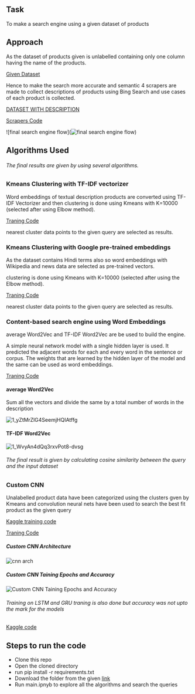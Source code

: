 ## Task

To make a search engine using a given dataset of products

## Approach

As the dataset of products given is unlabelled containing only one column having the name of the products.

[Given Dataset](https://github.com/rishabhdhenkawat/productSearchEngine/blob/main/dataset/products%20-%20products.csv)

Hence to make the search more accurate and semantic 4 scrapers are made to collect descriptions of products using Bing Search and use cases of each product is collected.

[DATASET WITH DESCRIPTION](https://github.com/rishabhdhenkawat/productSearchEngine/blob/main/dataset/final%20main.csv)

[Scrapers Code](https://github.com/rishabhdhenkawat/productSearchEngine/tree/main/scapers)

![final search engine flow](![final search engine flow](https://user-images.githubusercontent.com/44580998/125502873-35d727d3-f9de-4b7e-98e6-8897ad234eff.png))
## Algorithms Used

###### The final results are given by using several algorithms.

### Kmeans Clustering with TF-IDF vectorizer

Word embeddings of textual description products are converted using TF-IDF Vectorizer and then clustering is done using Kmeans with K=10000 (selected after using Elbow method).

[Traning Code](https://github.com/rishabhdhenkawat/productSearchEngine/blob/main/training%20codes/Kmens%20clustering%20with%20TF%20IDF%20Vectorizer.ipynb)

nearest cluster data points to the given query are selected as results.

### Kmeans Clustering with Google pre-trained embeddings

As the dataset contains Hindi terms also so word embeddings with Wikipedia and news data are selected as pre-trained vectors.

clustering is done using Kmeans with K=10000 (selected after using the Elbow method).

[Traning Code](https://github.com/rishabhdhenkawat/productSearchEngine/blob/main/training%20codes/Kmeans%20clustering%20with%20google%20pretrained%20vectors.ipynb)

nearest cluster data points to the given query are selected as results.

### Content-based search engine using Word Embeddings

average Word2Vec and TF-IDF Word2Vec are be used to build the engine.

A simple neural network model with a single hidden layer is used. It predicted the adjacent words for each and every word in the sentence or corpus. The weights that are learned by the hidden layer of the model and the same can be used as word embeddings.

[Traning Code](https://github.com/rishabhdhenkawat/productSearchEngine/blob/main/training%20codes/Content%20Basded%20Search%20Engine%20with%20AvgWord2Vec%20and%20TfIDFWord2Vec%20.ipynb)


#### average Word2Vec

Sum all the vectors and divide the same by a total number of words in the description
  
![1_yZtMrZlG4SeemjHQIAtffg](https://user-images.githubusercontent.com/44580998/125311531-1b037680-e351-11eb-8542-ecf389365c29.png)


#### TF-IDF Word2Vec

![1_WvyAn4dQq3rxvPot8-dvsg](https://user-images.githubusercontent.com/44580998/125311541-1b9c0d00-e351-11eb-8162-47166c969f56.png)

###### The final result is given by calculating cosine similarity between the query and the input dataset

### Custom CNN 

Unalabelled product data have been categorized using the clusters gven by Kmeans and convolution neural nets have been used to search the best fit product as the given query

[Kaggle training code](https://www.kaggle.com/rishabhdhenawat/cnn-search-engine)

[Traning Code](https://github.com/rishabhdhenkawat/productSearchEngine/blob/main/training%20codes/cnn%20search%20engine.ipynb)


##### Custom CNN Architecture    
![cnn arch](https://user-images.githubusercontent.com/44580998/125443007-1178f9c6-885a-4688-8472-35252bd93188.JPG)
  
  
##### Custom CNN Taining Epochs and Accuracy
![Custom CNN Taining Epochs and Accuracy](https://user-images.githubusercontent.com/44580998/125499525-3ecdfc42-3e67-4a1c-8d9d-016ab7662e45.JPG)

 

###### Training on LSTM and GRU traning is also done but accuracy was not upto the mark for the models
[Kaggle code](https://www.kaggle.com/rishabhdhenawat/lstm-gru) 


## Steps to run the code

- Clone this repo 
- Open the cloned directory
- run pip install  -r requirements.txt
- Download the folder from the given [link](https://drive.google.com/drive/folders/1-En9EiHroavDjU7APcfS4IUurCuhIhPY?usp=sharing)
- Run main.ipnyb to explore all the algorithms and search the queries



